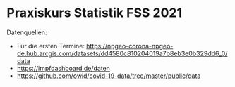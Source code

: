 # Praxiskurs Statistik FSS 2021

Datenquellen:
* Für die ersten Termine: https://npgeo-corona-npgeo-de.hub.arcgis.com/datasets/dd4580c810204019a7b8eb3e0b329dd6_0/data
* https://impfdashboard.de/daten
* https://github.com/owid/covid-19-data/tree/master/public/data
